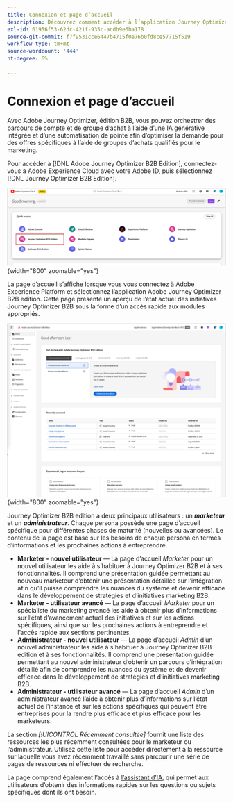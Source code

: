 ```yaml
---
title: Connexion et page d’accueil
description: Découvrez comment accéder à l’application Journey Optimizer B2B edition et utiliser les informations de la page d’accueil.
exl-id: 61956f53-62dc-421f-935c-acdb9e6ba178
source-git-commit: f7f9531cce6447b4715f0e76b0fd8ce57715f519
workflow-type: tm+mt
source-wordcount: '444'
ht-degree: 6%

---
```


# Connexion et page d’accueil

Avec Adobe Journey Optimizer, édition B2B, vous pouvez orchestrer des parcours de compte et de groupe d’achat à l’aide d’une IA générative intégrée et d’une automatisation de pointe afin d’optimiser la demande pour des offres spécifiques à l’aide de groupes d’achats qualifiés pour le marketing.

<!-- Requirements?
-->
Pour accéder à [!DNL Adobe Journey Optimizer B2B Edition], connectez-vous à Adobe Experience Cloud avec votre Adobe ID, puis sélectionnez [!DNL Journey Optimizer B2B Edition].

![Applications Adobe Experience Platform](./assets/experience-cloud-apps.png){width="800" zoomable="yes"}

La page d’accueil s’affiche lorsque vous vous connectez à Adobe Experience Platform et sélectionnez l’application Adobe Journey Optimizer B2B edition. Cette page présente un aperçu de l’état actuel des initiatives Journey Optimizer B2B sous la forme d’un accès rapide <!-- refined insights and--> aux modules appropriés. <!-- It also provides information about the ideal next action to take and where to find the comprehensive set of tutorials and documentation. -->

![Page d’accueil Journey Optimizer B2B edition](./assets/home-page.png){width="800" zoomable="yes"}

Journey Optimizer B2B edition a deux principaux utilisateurs : un _**marketeur**_ et un _**administrateur**_. Chaque persona possède une page d’accueil spécifique pour différentes phases de maturité (nouvelles ou avancées). Le contenu de la page est basé sur les besoins de chaque persona en termes d’informations et les prochaines actions à entreprendre.

* **Marketer - nouvel utilisateur** — La page d’accueil _Marketer_ pour un nouvel utilisateur les aide à s’habituer à Journey Optimizer B2B et à ses fonctionnalités. Il comprend une présentation guidée permettant au nouveau marketeur d’obtenir une présentation détaillée sur l’intégration afin qu’il puisse comprendre les nuances du système et devenir efficace dans le développement de stratégies et d’initiatives marketing B2B.
* **Marketer - utilisateur avancé** — La page d’accueil _Marketer_ pour un spécialiste du marketing avancé les aide à obtenir plus d’informations sur l’état d’avancement actuel des initiatives et sur les actions spécifiques, ainsi que sur les prochaines actions à entreprendre et l’accès rapide aux sections pertinentes.
* **Administrateur - nouvel utilisateur** — La page d’accueil _Admin_ d’un nouvel administrateur les aide à s’habituer à Journey Optimizer B2B edition et à ses fonctionnalités. Il comprend une présentation guidée permettant au nouvel administrateur d’obtenir un parcours d’intégration détaillé afin de comprendre les nuances du système et de devenir efficace dans le développement de stratégies et d’initiatives marketing B2B.
* **Administrateur - utilisateur avancé** — La page d’accueil _Admin_ d’un administrateur avancé l’aide à obtenir plus d’informations sur l’état actuel de l’instance et sur les actions spécifiques qui peuvent être entreprises pour la rendre plus efficace et plus efficace pour les marketeurs.

La section _[!UICONTROL Récemment consultée]_ fournit une liste des ressources les plus récemment consultées pour le marketeur ou l’administrateur. Utilisez cette liste pour accéder directement à la ressource sur laquelle vous avez récemment travaillé sans parcourir une série de pages de ressources ni effectuer de recherche.

La page comprend également l’accès à [l’assistant d’IA](./start/ai-assistant.md), qui permet aux utilisateurs d’obtenir des informations rapides sur les questions ou sujets spécifiques dont ils ont besoin.<!-- and to obtain specific recommendations for their challenges or objectives-->

<!-- 

## Marketer - new user

The Marketer home page for a new user consists of three rows that assist the marketer in getting accustomed to Journey Optimizer B2B and its capabilities. It also provides a view of the latest journeys that have been created, which can serve as a starting point for a new user.

The first row consists of a guided walkthrough for the new marketer to obtain an onboarding walkthrough so that they can understand the nuances of the system and become efficient in developing B2B marketing strategies and initiatives.

The second row consists of the recent AJO B2B journeys that have been created across the platform so that the marketer can get inspiration for the best practices to create an account journey.

The third row consists of the learning resources that can help a marketer gain more information on a specific topic.

## Marketer - advanced user

The Marketer home page for an advanced marketer consists of four rows that assists the marketer in obtaining more information on the current progress of the initiatives and on specific actions and on the next best action to be taken along with quick access to relevant sections.

The first row consists of the next set of actions that a B2B marketer can take based on the previous actions taken and the current state of the initiative, which provides a prompt for the user to make the next move that would align to the objective of the initiatives and help them reach the goals quickly.

The second row consists of the most recent assets accessed by the marketer to make it easier for the marketer to locate them and make updates to the same.

The third row consists of the Key Performance Indicators that can help the marketer gauge the overall performance of the marketing initiatives.

The fourth row consists of the learning resources that can help a marketer gain more information on a specific topic.

## Administrator - new user

The _Admin_ home page for a new administrator consists of three rows that assists the administrator in getting accustomed to Journey Optimizer B2B Edition and its capabilities, and provides a view of the latest journeys that have been created that can serve as a starting point for a new user.

The first row consists of a guided walkthrough for the new marketer to obtain a step-by-step onboarding journey to understand the nuances of the system and become efficient in developing B2B marketing strategies and initiatives with AJO B2B.

The second row consists of the recent assets used by the B2B marketers in a single table to make it easier for the administrator to know which assets are currently under focus.

The third row consists of the learning resources that would help an administrator gain more information on a specific topic.

## Administrator - advanced user

The _Admin_ home page for an advanced administrator consists of four rows that assists the administrator in obtaining more information about the current status of the instance and on specific actions that can be taken to make it more efficient and effective for the marketers.

The first row consists of the next set of actions that an administrator can take based on the previous actions taken and the current state of the instance. It serves as a prompt for the administrator to make the necessary updates to the parameters of the instances such as user permissions or any specific module configurations.

The second row consists of the recent assets used by the B2B marketers in a single table to make it easier for the administrator to know which assets are currently under focus.

The third row consists of the Key Performance Indicators that would help the administrators gauge the progress of the instance in terms of operational parameters such as users and usage.

The fourth row consists of the learning resources that would help the administrator gain more information on a specific topic.

-->